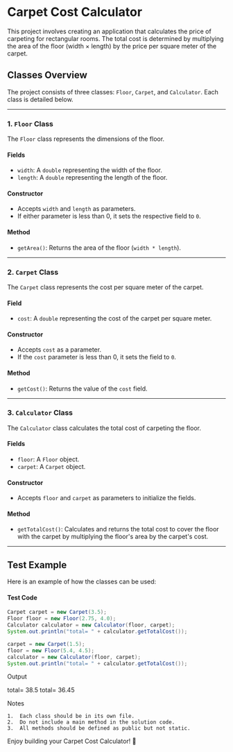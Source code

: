 # Carpet Cost Calculator

This project involves creating an application that calculates the price of carpeting for rectangular rooms. The total cost is determined by multiplying the area of the floor (width × length) by the price per square meter of the carpet.

## Classes Overview

The project consists of three classes: `Floor`, `Carpet`, and `Calculator`. Each class is detailed below.

---

### 1. `Floor` Class

The `Floor` class represents the dimensions of the floor.

#### Fields
- `width`: A `double` representing the width of the floor.
- `length`: A `double` representing the length of the floor.

#### Constructor
- Accepts `width` and `length` as parameters.
- If either parameter is less than 0, it sets the respective field to `0`.

#### Method
- `getArea()`: Returns the area of the floor (`width * length`).

---

### 2. `Carpet` Class

The `Carpet` class represents the cost per square meter of the carpet.

#### Field
- `cost`: A `double` representing the cost of the carpet per square meter.

#### Constructor
- Accepts `cost` as a parameter.
- If the `cost` parameter is less than 0, it sets the field to `0`.

#### Method
- `getCost()`: Returns the value of the `cost` field.

---

### 3. `Calculator` Class

The `Calculator` class calculates the total cost of carpeting the floor.

#### Fields
- `floor`: A `Floor` object.
- `carpet`: A `Carpet` object.

#### Constructor
- Accepts `floor` and `carpet` as parameters to initialize the fields.

#### Method
- `getTotalCost()`: Calculates and returns the total cost to cover the floor with the carpet by multiplying the floor's area by the carpet's cost.

---

## Test Example

Here is an example of how the classes can be used:

#### Test Code
```java
Carpet carpet = new Carpet(3.5);
Floor floor = new Floor(2.75, 4.0);
Calculator calculator = new Calculator(floor, carpet);
System.out.println("total= " + calculator.getTotalCost());

carpet = new Carpet(1.5);
floor = new Floor(5.4, 4.5);
calculator = new Calculator(floor, carpet);
System.out.println("total= " + calculator.getTotalCost());
```

Output

total= 38.5
total= 36.45

Notes

	1.	Each class should be in its own file.
	2.	Do not include a main method in the solution code.
	3.	All methods should be defined as public but not static.

Enjoy building your Carpet Cost Calculator! 🎉

